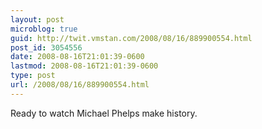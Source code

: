 ```yaml
---
layout: post
microblog: true
guid: http://twit.vmstan.com/2008/08/16/889900554.html
post_id: 3054556
date: 2008-08-16T21:01:39-0600
lastmod: 2008-08-16T21:01:39-0600
type: post
url: /2008/08/16/889900554.html
---
```

Ready to watch Michael Phelps make history.
